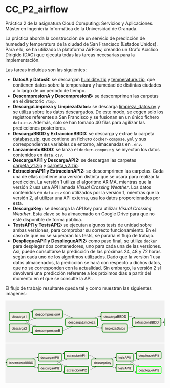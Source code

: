 # CC_P2_airflow
Práctica 2 de la asignatura Cloud Computing: Servicios y Aplicaciones.
Máster en Ingeniería Informática de la Universidad de Granada.

La práctica aborda la construcción de un servicio de predicción de humedad y temperatura de la ciudad de San Francisco (Estados Unidos). Para ello, se ha utilizado la plataforma AirFlow, creando un Grafo Acíclico Dirigido (DAG) que ejecuta todas las tareas necesarias para la implementación. 

<!-- aquí va el dag -->

Las tareas incluidas son las siguientes:

- **DatosA y DatosB:** se descargan [humidity.zip](https://github.com/aure-nogueras/CC_P2_airflow/tree/main/datos) y [temperature.zip](https://github.com/aure-nogueras/CC_P2_airflow/tree/main/datos), que contienen datos sobre la temperatura y humedad de distintas ciudades a lo largo de un período de tiempo. 
- **DescompresionA y DescompresionB:** se descomprimen las carpetas en el directorio `/tmp`.
- **DescargaLimpieza y LimpiezaDatos:** se descarga [limpieza_datos.py](https://github.com/aure-nogueras/CC_P2_airflow/blob/main/datos/limpieza_datos.py) y se utiliza sobre los datos descargados. De este modo, se cogen solo los registros referentes a San Francisco y se fusionan en un único fichero `data.csv`. Además, solo se han tomado 40 filas para agilizar las predicciones posteriores.
- **DescargaBBDD y ExtraccionBBDD:** se descarga y extrae la carpeta [database.zip](https://github.com/aure-nogueras/CC_P2_airflow/blob/main/database.zip), que contiene un fichero `docker-compose.yml` y sus correspondientes variables de entorno, almacenadas en `.env`.
- **LanzamientoBBDD:** se lanza el `docker-compose` y se inyectan los datos contenidos en `data.csv`.
- **DescargaAPI1 y DescargaAPI2:** se descargan las carpetas [carpeta_v1.zip](https://github.com/aure-nogueras/CC_P2_airflow/blob/main/carpeta_v1.zip) y [carpeta_v2.zip](https://github.com/aure-nogueras/CC_P2_airflow/blob/main/carpeta_v2.zip). 
- **ExtraccionAPI1 y ExtraccionAPI2:** se descomprimen las carpetas. Cada una de ellas contiene una versión distinta que se usará para realizar la predicción. La versión 1 utiliza el algoritmo ARIMA, mientras que la versión 2 usa una API llamada *Visual Crossing Weather*. Los datos contenidos en `data.csv` son utilizados por la versión 1, mientras que la versión 2, al utilizar una API externa, usa los datos proporcionados por esta.
- **DescargaKey:** se descarga la API key para utilizar *Visual Crossing Weather*. Esta clave se ha almacenado en Google Drive para que no esté disponible de forma pública.
- **TestsAPI1 y TestsAPI2:** se ejecutan algunos tests de unidad sobre ambas versiones, para comprobar su correcto funcionamiento. En el caso de que no se superaran los tests, se pararía el flujo de trabajo.
- **DespliegueAPI1 y DespliegueAPI2:** como paso final, se utiliza `docker` para desplegar dos contenedores, uno para cada una de las versiones. Así, puede consultarse la predicción de las próximas 24, 48 y 72 horas según cada uno de los algoritmos utilizados. Dado que la versión 1 usa datos almacenados, la predicción se hará con respecto a dichos datos, que no se corresponden con la actualidad. Sin embargo, la versión 2 sí devolverá una predicción referente a los próximos días a partir del momento en el que se consulte la API.

El flujo de trabajo resultante queda tal y como muestran las siguientes imágenes:

![Grafo DAG 1](./imgs/grafo1.png "Grafo DAG 1")
![Grafo DAG 2](./imgs/grafo2.png "Grafo DAG 2")


